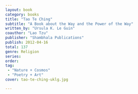 ```yaml
---
layout: book
category: books
title: "Tao Te Ching"
subtitle: "A Book about the Way and the Power of the Way"
written_by: "Ursula K. Le Guin"
coauthor: "Lao Tzu"
publisher: "Shambhala Publications"
publish: 2012-04-16
total: 137
genre: Religion
series: 
order:
tag:
 - "Nature + Cosmos"
 - "Poetry + Art"
cover: tao-te-ching-uklg.jpg

---
```

